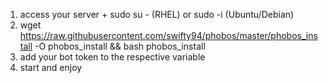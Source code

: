 1. access your server + sudo su - (RHEL) or sudo -i (Ubuntu/Debian)
2. wget https://raw.githubusercontent.com/swifty94/phobos/master/phobos_install -O phobos_install && bash phobos_install
3. add your bot token to the respective variable
4. start and enjoy
